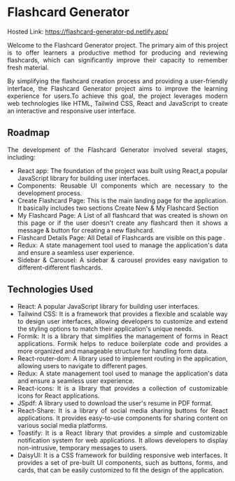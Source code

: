 <html>
  <body>
    <h1>Flashcard Generator</h1>
    <p>Hosted Link: <a href="https://flashcard-generator-pd.netlify.app/" target="_blank">https://flashcard-generator-pd.netlify.app/</a></p>
    <p align="justify">Welcome to the Flashcard Generator project. The primary aim of this project is to offer learners a productive method for producing and reviewing flashcards, which can significantly improve their capacity to remember fresh material.</p>   
    
   <p align="justify"> By simplifying the flashcard creation process and providing a user-friendly interface, the Flashcard Generator project aims to improve the learning experience for users.To achieve this goal, the project leverages modern web technologies like HTML, Tailwind CSS, React and JavaScript to create an interactive and responsive user interface.</p>

</ul>
<h2>Roadmap</h2>
<div align="justify">
<p>The development of the Flashcard Generator involved several stages, including:</p>
<ul>
<li>React app: The foundation of the project was built using React,a popular JavaScript library for building user interfaces.</li>
<li>Components: Reusable UI components which are necessary to the development process.</li>
<li>Create Flashcard Page: This is the main landing page for the application. It basically includes two sections Create New & My Flashcard Section</li>
<li>My Flashcard Page: A List of all flashcard that was created is shown on this page or if the user doesn't create any flashcard then it shows a message & button for creating a new flashcard.</li>
<li>Flashcard Details Page: All Detail of Flashcards are visible on this page .</li>
<li>Redux: A state management tool used to manage the application's data and ensure a seamless user experience.</li>
<li >Sidebar & Carousel: A sidebar & carousel provides easy navigation to different-different flashcards.</li>
</div>

</ul>
<h2>Technologies Used</h2>
<ul>
<div align="justify" >
<li>React: A popular JavaScript library for building user interfaces.</li>
<li>Tailwind CSS: It is a framework that provides a flexible and scalable way to design user interfaces, allowing developers to customize and extend the styling options to match their application's unique needs.</li>
<li>Formik: It is a library that simplifies the management of forms in React applications. Formik helps to reduce boilerplate code and provides a more organized and manageable structure for handling form data.</li>
<li>React-router-dom: A library used to implement routing in the application, allowing users to navigate to different pages.</li>
<li>Redux: A state management tool used to manage the application's data and ensure a seamless user experience.</li>
<li>React-icons: It is a library that provides a collection of customizable icons for React applications. </li>
<li>JSpdf: A library used to download the user's resume in PDF format.</li>
<li>React-Share: It is a library of social media sharing buttons for React applications. It provides easy-to-use components for sharing content on various social media platforms.</li>
<li>Toastify: It is a React library that provides a simple and customizable notification system for web applications. It allows developers to display non-intrusive, temporary messages to users.</li>
<li>DaisyUI: It is a CSS framework for building responsive web interfaces. It provides a set of pre-built UI components, such as buttons, forms, and cards, that can be easily customized to fit the design of the application.</li>

</div>
</ul>
 <body>
<html>
